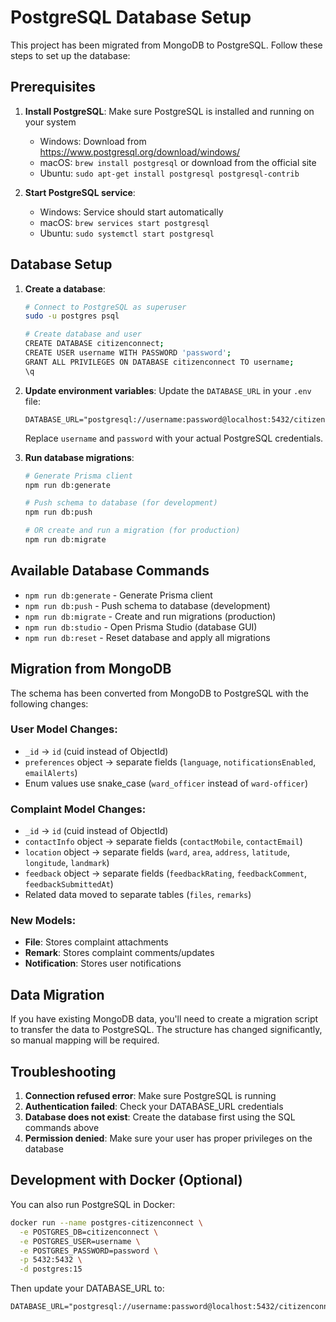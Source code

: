 # PostgreSQL Database Setup

This project has been migrated from MongoDB to PostgreSQL. Follow these steps to set up the database:

## Prerequisites

1. **Install PostgreSQL**: Make sure PostgreSQL is installed and running on your system
   - Windows: Download from https://www.postgresql.org/download/windows/
   - macOS: `brew install postgresql` or download from the official site
   - Ubuntu: `sudo apt-get install postgresql postgresql-contrib`

2. **Start PostgreSQL service**:
   - Windows: Service should start automatically
   - macOS: `brew services start postgresql`
   - Ubuntu: `sudo systemctl start postgresql`

## Database Setup

1. **Create a database**:

   ```bash
   # Connect to PostgreSQL as superuser
   sudo -u postgres psql

   # Create database and user
   CREATE DATABASE citizenconnect;
   CREATE USER username WITH PASSWORD 'password';
   GRANT ALL PRIVILEGES ON DATABASE citizenconnect TO username;
   \q
   ```

2. **Update environment variables**:
   Update the `DATABASE_URL` in your `.env` file:

   ```
   DATABASE_URL="postgresql://username:password@localhost:5432/citizenconnect"
   ```

   Replace `username` and `password` with your actual PostgreSQL credentials.

3. **Run database migrations**:

   ```bash
   # Generate Prisma client
   npm run db:generate

   # Push schema to database (for development)
   npm run db:push

   # OR create and run a migration (for production)
   npm run db:migrate
   ```

## Available Database Commands

- `npm run db:generate` - Generate Prisma client
- `npm run db:push` - Push schema to database (development)
- `npm run db:migrate` - Create and run migrations (production)
- `npm run db:studio` - Open Prisma Studio (database GUI)
- `npm run db:reset` - Reset database and apply all migrations

## Migration from MongoDB

The schema has been converted from MongoDB to PostgreSQL with the following changes:

### User Model Changes:

- `_id` → `id` (cuid instead of ObjectId)
- `preferences` object → separate fields (`language`, `notificationsEnabled`, `emailAlerts`)
- Enum values use snake_case (`ward_officer` instead of `ward-officer`)

### Complaint Model Changes:

- `_id` → `id` (cuid instead of ObjectId)
- `contactInfo` object → separate fields (`contactMobile`, `contactEmail`)
- `location` object → separate fields (`ward`, `area`, `address`, `latitude`, `longitude`, `landmark`)
- `feedback` object → separate fields (`feedbackRating`, `feedbackComment`, `feedbackSubmittedAt`)
- Related data moved to separate tables (`files`, `remarks`)

### New Models:

- **File**: Stores complaint attachments
- **Remark**: Stores complaint comments/updates
- **Notification**: Stores user notifications

## Data Migration

If you have existing MongoDB data, you'll need to create a migration script to transfer the data to PostgreSQL. The structure has changed significantly, so manual mapping will be required.

## Troubleshooting

1. **Connection refused error**: Make sure PostgreSQL is running
2. **Authentication failed**: Check your DATABASE_URL credentials
3. **Database does not exist**: Create the database first using the SQL commands above
4. **Permission denied**: Make sure your user has proper privileges on the database

## Development with Docker (Optional)

You can also run PostgreSQL in Docker:

```bash
docker run --name postgres-citizenconnect \
  -e POSTGRES_DB=citizenconnect \
  -e POSTGRES_USER=username \
  -e POSTGRES_PASSWORD=password \
  -p 5432:5432 \
  -d postgres:15
```

Then update your DATABASE_URL to:

```
DATABASE_URL="postgresql://username:password@localhost:5432/citizenconnect"
```
